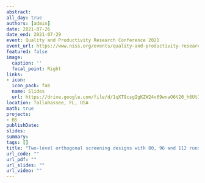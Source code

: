 ```yaml
---
abstract:
all_day: true
authors: [admin]
date: 2021-07-26
date_end: 2021-07-29
event: Quality and Productivity Research Conference 2021
event_url: https://www.niss.org/events/quality-and-productivity-research-conference-2021
featured: false
image:
  caption: ''
  focal_point: Right
links:
- icon: 
  icon_pack: fab
  name: Slides
  url: https://drive.google.com/file/d/1qXT9csgIgKZW24v69wnaO6t20_h6Ut1f/view?usp=sharing
location: Tallahassee, FL, USA
math: true
projects:
- BS
publishDate: 
slides:
summary: 
tags: []
title: "Two-level orthogonal screening designs with 80, 96 and 112 runs: Construction and evaluation"
url_code: ""
url_pdf: ""
url_slides: ""
url_video: ""
---
```


